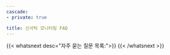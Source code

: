 ```yaml
---
cascade:
- private: true

title: 신서틱 모니터링 FAQ
---
```


{{< whatsnext desc="자주 묻는 질문 목록:">}}
{{< /whatsnext >}}
